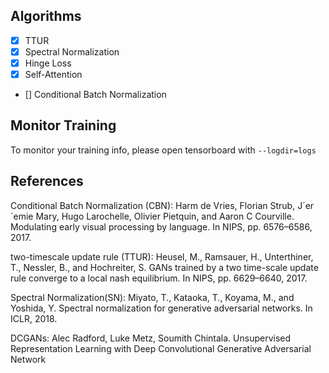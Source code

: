 
## Algorithms

- [x] TTUR
- [x] Spectral Normalization
- [x] Hinge Loss
- [x] Self-Attention
- [] Conditional Batch Normalization

## Monitor Training

To monitor your training info, please open tensorboard with `--logdir=logs`

## References

Conditional Batch Normalization (CBN): Harm de Vries, Florian Strub, J´er´emie Mary, Hugo Larochelle, Olivier Pietquin, and Aaron C Courville. Modulating early visual processing by language. In NIPS, pp. 6576–6586, 2017.

two-timescale update rule (TTUR): Heusel, M., Ramsauer, H., Unterthiner, T., Nessler, B., and Hochreiter, S. GANs trained by a two time-scale update rule converge to a local nash equilibrium. In NIPS, pp. 6629–6640, 2017.

Spectral Normalization(SN): Miyato, T., Kataoka, T., Koyama, M., and Yoshida, Y. Spectral normalization for generative adversarial networks. In ICLR, 2018.

DCGANs: Alec Radford, Luke Metz, Soumith Chintala. Unsupervised Representation Learning with Deep Convolutional Generative Adversarial Network